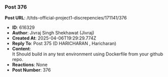 ### Post 376
**Post URL**: /t/tds-official-project1-discrepencies/171141/376
- **ID**: 616329
- **Author**: Jivraj Singh Shekhawat (Jivraj)
- **Created At**: 2025-04-06T19:29:29.774Z
- **Reply To**: Post 375 (D HARICHARAN , Haricharan)
- **Content**:  
  It Should build in any test environment using Dockerfile from your github repo.
- **Reactions**: None
- **Post Number**: 376

